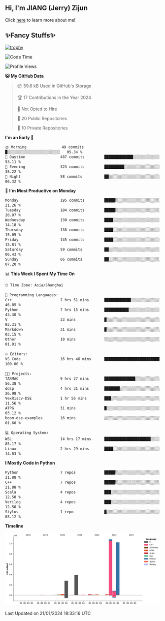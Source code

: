 ## Hi, I'm JIANG (Jerry) Zijun

Click [here](https://jzjerry.github.io/about/) to learn more about me!

## ✨Fancy Stuffs✨
[![trophy](https://github-profile-trophy.vercel.app/?username=jzjerry&theme=onedark)](https://github.com/ryo-ma/github-profile-trophy)
<!--START_SECTION:waka-->
![Code Time](http://img.shields.io/badge/Code%20Time-231%20hrs%2015%20mins-blue)

![Profile Views](http://img.shields.io/badge/Profile%20Views-1-blue)

**🐱 My GitHub Data** 

> 📦 59.6 kB Used in GitHub's Storage 
 > 
> 🏆 17 Contributions in the Year 2024
 > 
> 🚫 Not Opted to Hire
 > 
> 📜 20 Public Repositories 
 > 
> 🔑 10 Private Repositories 
 > 
**I'm an Early 🐤** 

```text
🌞 Morning                49 commits          █░░░░░░░░░░░░░░░░░░░░░░░░   05.34 % 
🌆 Daytime                487 commits         █████████████░░░░░░░░░░░░   53.11 % 
🌃 Evening                323 commits         █████████░░░░░░░░░░░░░░░░   35.22 % 
🌙 Night                  58 commits          ██░░░░░░░░░░░░░░░░░░░░░░░   06.32 % 
```
📅 **I'm Most Productive on Monday** 

```text
Monday                   195 commits         █████░░░░░░░░░░░░░░░░░░░░   21.26 % 
Tuesday                  184 commits         █████░░░░░░░░░░░░░░░░░░░░   20.07 % 
Wednesday                130 commits         ████░░░░░░░░░░░░░░░░░░░░░   14.18 % 
Thursday                 138 commits         ████░░░░░░░░░░░░░░░░░░░░░   15.05 % 
Friday                   145 commits         ████░░░░░░░░░░░░░░░░░░░░░   15.81 % 
Saturday                 59 commits          ██░░░░░░░░░░░░░░░░░░░░░░░   06.43 % 
Sunday                   66 commits          ██░░░░░░░░░░░░░░░░░░░░░░░   07.20 % 
```


📊 **This Week I Spent My Time On** 

```text
🕑︎ Time Zone: Asia/Shanghai

💬 Programming Languages: 
C++                      7 hrs 51 mins       ████████████░░░░░░░░░░░░░   46.85 % 
Python                   7 hrs 15 mins       ███████████░░░░░░░░░░░░░░   43.30 % 
V                        33 mins             █░░░░░░░░░░░░░░░░░░░░░░░░   03.31 % 
Markdown                 31 mins             █░░░░░░░░░░░░░░░░░░░░░░░░   03.15 % 
Other                    10 mins             ░░░░░░░░░░░░░░░░░░░░░░░░░   01.01 % 

🔥 Editors: 
VS Code                  16 hrs 46 mins      █████████████████████████   100.00 % 

🐱‍💻 Projects: 
TARMAC                   9 hrs 27 mins       ██████████████░░░░░░░░░░░   56.38 % 
ddsp                     4 hrs 31 mins       ███████░░░░░░░░░░░░░░░░░░   26.98 % 
VexRiscv-DSE             1 hr 56 mins        ███░░░░░░░░░░░░░░░░░░░░░░   11.56 % 
ATPG                     31 mins             █░░░░░░░░░░░░░░░░░░░░░░░░   03.12 % 
boom-dse-examples        16 mins             ░░░░░░░░░░░░░░░░░░░░░░░░░   01.60 % 

💻 Operating System: 
WSL                      14 hrs 17 mins      █████████████████████░░░░   85.17 % 
Linux                    2 hrs 29 mins       ████░░░░░░░░░░░░░░░░░░░░░   14.83 % 
```

**I Mostly Code in Python** 

```text
Python                   7 repos             █████░░░░░░░░░░░░░░░░░░░░   21.88 % 
C++                      7 repos             █████░░░░░░░░░░░░░░░░░░░░   21.88 % 
Scala                    4 repos             ███░░░░░░░░░░░░░░░░░░░░░░   12.50 % 
Verilog                  4 repos             ███░░░░░░░░░░░░░░░░░░░░░░   12.50 % 
Stylus                   1 repo              █░░░░░░░░░░░░░░░░░░░░░░░░   03.12 % 
```



**Timeline**

![Lines of Code chart](https://raw.githubusercontent.com/Jzjerry/Jzjerry/main/assets/bar_graph.png)


 Last Updated on 21/01/2024 18:33:16 UTC
<!--END_SECTION:waka-->
